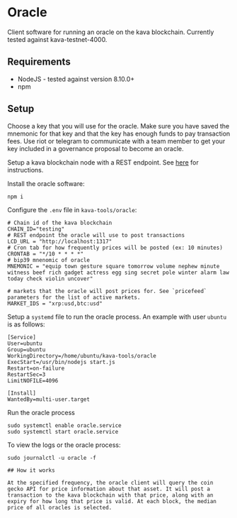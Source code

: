 # Oracle

Client software for running an oracle on the kava blockchain. Currently tested against kava-testnet-4000.

## Requirements

* NodeJS - tested against version 8.10.0+
* npm

## Setup

Choose a key that you will use for the oracle. Make sure you have saved the mnemonic for that key and that the key has enough funds to pay transaction fees. Use riot or telegram to communicate with a team member to get your key included in a governance proposal to become an oracle.

Setup a kava blockchain node with a REST endpoint. See [here](https://medium.com/kava-labs/kava-rest-server-guide-a13bdecfc5e4) for instructions.

Install the oracle software:

```
npm i
```

Configure the `.env` file in `kava-tools/oracle`:

```
# Chain id of the kava blockchain
CHAIN_ID="testing"
# REST endpoint the oracle will use to post transactions
LCD_URL = "http://localhost:1317"
# Cron tab for how frequently prices will be posted (ex: 10 minutes)
CRONTAB = "*/10 * * * *"
# bip39 mnenomic of oracle
MNEMONIC = "equip town gesture square tomorrow volume nephew minute witness beef rich gadget actress egg sing secret pole winter alarm law today check violin uncover"

# markets that the oracle will post prices for. See `pricefeed` parameters for the list of active markets.
MARKET_IDS = "xrp:usd,btc:usd"
```

Setup a `systemd` file to run the oracle process. An example with user `ubuntu` is as follows:

```
[Service]
User=ubuntu
Group=ubuntu
WorkingDirectory=/home/ubuntu/kava-tools/oracle
ExecStart=/usr/bin/nodejs start.js
Restart=on-failure
RestartSec=3
LimitNOFILE=4096

[Install]
WantedBy=multi-user.target
```

Run the oracle process

```
sudo systemctl enable oracle.service
sudo systemctl start oracle.service
```

To view the logs or the oracle process:
```
sudo journalctl -u oracle -f

## How it works

At the specified frequency, the oracle client will query the coin gecko API for price information about that asset. It will post a transaction to the kava blockchain with that price, along with an expiry for how long that price is valid. At each block, the median price of all oracles is selected.